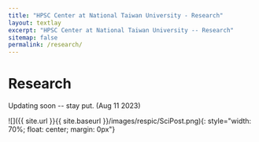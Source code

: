 ```yaml
---
title: "HPSC Center at National Taiwan University - Research"
layout: textlay
excerpt: "HPSC Center at National Taiwan University -- Research"
sitemap: false
permalink: /research/
---
```


# Research

Updating soon -- stay put. (Aug 11 2023)

![]({{ site.url }}{{ site.baseurl }}/images/respic/SciPost.png){: style="width: 70%; float: center; margin: 0px"}


